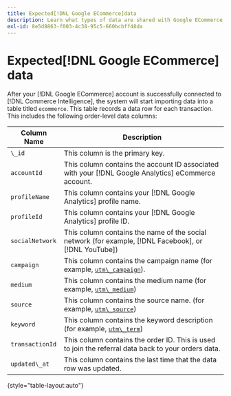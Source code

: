 ```yaml
---
title: Expected[!DNL Google ECommerce]data
description: Learn what types of data are shared with Google ECommerce.
exl-id: 8e5d8863-f003-4c38-95c5-660bcbff48da
---
```

# Expected[!DNL Google ECommerce] data

After your [!DNL Google ECommerce] account is successfully connected to [!DNL Commerce Intelligence], the system will start importing data into a table titled `ecommerce`. This table records a data row for each transaction. This includes the following order-level data columns:

| Column Name | Description |
|-----|-----|
| `\_id` | This column is the primary key. |
| `accountId` | This column contains the account ID associated with your [!DNL Google Analytics] eCommerce account. |
| `profileName` | This column contains your [!DNL Google Analytics] profile name. |
| `profileId` | This column contains your [!DNL Google Analytics] profile ID. |
| `socialNetwork` | This column contains the name of the social network (for example, [!DNL Facebook], or [!DNL YouTube]) |
| `campaign` | This column contains the campaign name (for example, [`utm\_campaign`](https://support.google.com/analytics/answer/1033867?hl=en)). |
| `medium` | This column contains the medium name (for example, [`utm\_medium`](https://support.google.com/analytics/answer/1033867?hl=en)) |
| `source` | This column contains the source name. (for example, [`utm\_source`](https://support.google.com/analytics/answer/1033867?hl=en)) |
| `keyword` | This column contains the keyword description (for example, [`utm\_term`](https://support.google.com/analytics/answer/1033867?hl=en)) |
| `transactionId` | This column contains the order ID. This is used to join the referral data back to your orders data. |
| `updated\_at` | This column contains the last time that the data row was updated. |

{style="table-layout:auto"}
